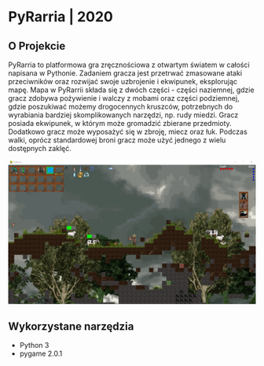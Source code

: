 # PyRarria | 2020


## O Projekcie
PyRarria to platformowa gra zręcznościowa z otwartym światem w całości napisana w Pythonie. Zadaniem gracza jest przetrwać zmasowane ataki przeciwników oraz rozwijać swoje uzbrojenie i ekwipunek, eksplorując mapę. Mapa w PyRarrii składa się z dwóch części - części naziemnej, gdzie gracz zdobywa pożywienie i walczy z mobami oraz części podziemnej, gdzie poszukiwać możemy drogocennych kruszców, potrzebnych do wyrabiania bardziej skomplikowanych narzędzi, np. rudy miedzi. Gracz posiada ekwipunek, w którym może gromadzić zbierane przedmioty. Dodatkowo gracz może wyposażyć się w zbroję, miecz oraz łuk. Podczas walki, oprócz standardowej broni gracz może użyć jednego z wielu dostępnych zaklęć.  
  
![Gra PyRarria](img/pyrarria.png "Gra PyRarria")


## Wykorzystane narzędzia
* Python 3
* pygame 2.0.1
